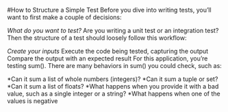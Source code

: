 #How to Structure a Simple Test
Before you dive into writing tests, you’ll want to first make a couple of decisions:

*What do you want to test?*
Are you writing a unit test or an integration test?
Then the structure of a test should loosely follow this workflow:

*Create your inputs*
Execute the code being tested, capturing the output
Compare the output with an expected result
For this application, you’re testing sum(). There are many behaviors in sum() you could check, such as:

*Can it sum a list of whole numbers (integers)?
*Can it sum a tuple or set?
*Can it sum a list of floats?
*What happens when you provide it with a bad value, such as a single integer or a string?
*What happens when one of the values is negative